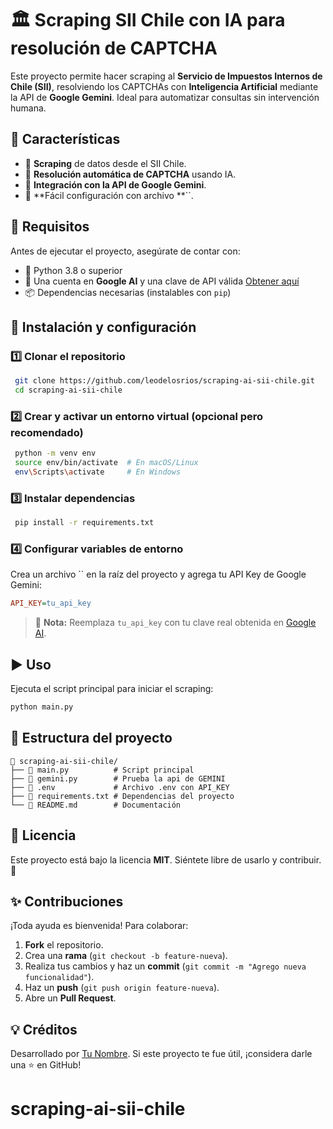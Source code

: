 # 🏛️ Scraping SII Chile con IA para resolución de CAPTCHA

Este proyecto permite hacer scraping al **Servicio de Impuestos Internos de Chile (SII)**, resolviendo los CAPTCHAs con **Inteligencia Artificial** mediante la API de **Google Gemini**. Ideal para automatizar consultas sin intervención humana.

## 🚀 Características

- 📄 **Scraping** de datos desde el SII Chile.
- 🤖 **Resolución automática de CAPTCHA** usando IA.
- 🔑 **Integración con la API de Google Gemini**.
- 🔧 **Fácil configuración con archivo **``.

## 📌 Requisitos

Antes de ejecutar el proyecto, asegúrate de contar con:

- 🐍 Python 3.8 o superior
- 🔗 Una cuenta en **Google AI** y una clave de API válida [Obtener aquí](https://ai.google.dev/)
- 📦 Dependencias necesarias (instalables con `pip`)

## 🔧 Instalación y configuración

### 1️⃣ Clonar el repositorio

```sh
 git clone https://github.com/leodelosrios/scraping-ai-sii-chile.git
 cd scraping-ai-sii-chile
```

### 2️⃣ Crear y activar un entorno virtual (opcional pero recomendado)

```sh
 python -m venv env
 source env/bin/activate  # En macOS/Linux
 env\Scripts\activate     # En Windows
```

### 3️⃣ Instalar dependencias

```sh
 pip install -r requirements.txt
```

### 4️⃣ Configurar variables de entorno

Crea un archivo `` en la raíz del proyecto y agrega tu API Key de Google Gemini:

```ini
API_KEY=tu_api_key
```

> 📌 **Nota:** Reemplaza `tu_api_key` con tu clave real obtenida en [Google AI](https://ai.google.dev/).

## ▶️ Uso

Ejecuta el script principal para iniciar el scraping:

```sh
python main.py
```

## 📂 Estructura del proyecto

```
📁 scraping-ai-sii-chile/
├── 📄 main.py          # Script principal
├── 📄 gemini.py        # Prueba la api de GEMINI
├── 📄 .env             # Archivo .env con API_KEY
├── 📄 requirements.txt # Dependencias del proyecto
└── 📄 README.md        # Documentación
```

## 📜 Licencia

Este proyecto está bajo la licencia **MIT**. Siéntete libre de usarlo y contribuir. 🚀

## ✨ Contribuciones

¡Toda ayuda es bienvenida! Para colaborar:

1. **Fork** el repositorio.
2. Crea una **rama** (`git checkout -b feature-nueva`).
3. Realiza tus cambios y haz un **commit** (`git commit -m "Agrego nueva funcionalidad"`).
4. Haz un **push** (`git push origin feature-nueva`).
5. Abre un **Pull Request**.

## 💡 Créditos

Desarrollado por [Tu Nombre](https://github.com/tuusuario). Si este proyecto te fue útil, ¡considera darle una ⭐ en GitHub!
# scraping-ai-sii-chile
